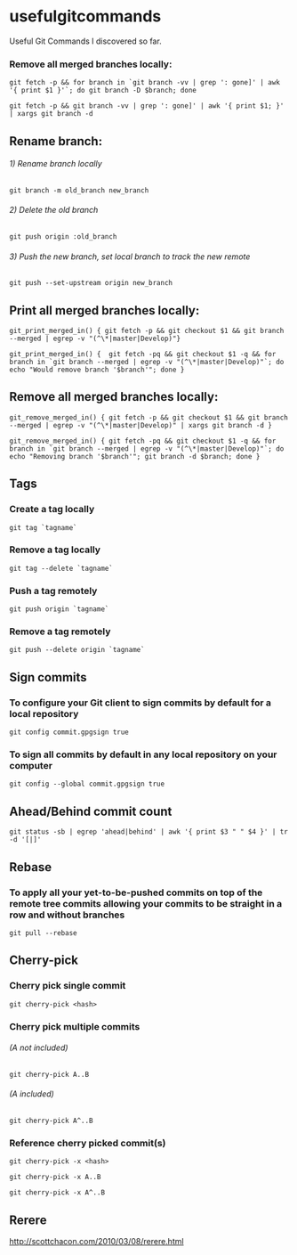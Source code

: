 # usefulgitcommands
Useful Git Commands I discovered so far.



### Remove all merged branches locally:
```
git fetch -p && for branch in `git branch -vv | grep ': gone]' | awk '{ print $1 }'`; do git branch -D $branch; done

git fetch -p && git branch -vv | grep ': gone]' | awk '{ print $1; }' | xargs git branch -d
```


## Rename branch:

###### 1) Rename branch locally
```
git branch -m old_branch new_branch
```

###### 2) Delete the old branch
```
git push origin :old_branch
```                 

###### 3) Push the new branch, set local branch to track the new remote
```
git push --set-upstream origin new_branch
```

## Print all merged branches locally:
```
git_print_merged_in() { git fetch -p && git checkout $1 && git branch --merged | egrep -v "(^\*|master|Develop)"}

git_print_merged_in() {  git fetch -pq && git checkout $1 -q && for branch in `git branch --merged | egrep -v "(^\*|master|Develop)"`; do echo "Would remove branch '$branch'"; done }
```

## Remove all merged branches locally:
```
git_remove_merged_in() { git fetch -p && git checkout $1 && git branch --merged | egrep -v "(^\*|master|Develop)" | xargs git branch -d }

git_remove_merged_in() { git fetch -pq && git checkout $1 -q && for branch in `git branch --merged | egrep -v "(^\*|master|Develop)"`; do echo "Removing branch '$branch'"; git branch -d $branch; done }
```


## Tags

### Create a tag locally
```
git tag `tagname`
```

### Remove a tag locally
```
git tag --delete `tagname`
```

### Push a tag remotely
```
git push origin `tagname`
```

### Remove a tag remotely
```
git push --delete origin `tagname`
```

## Sign commits

### To configure your Git client to sign commits by default for a local repository
```
git config commit.gpgsign true
```

### To sign all commits by default in any local repository on your computer
```
git config --global commit.gpgsign true
```


## Ahead/Behind commit count
```
git status -sb | egrep 'ahead|behind' | awk '{ print $3 " " $4 }' | tr -d '[|]'
```


## Rebase

### To apply all your yet-to-be-pushed commits on top of the remote tree commits allowing your commits to be straight in a row and without branches
```
git pull --rebase
```


## Cherry-pick

### Cherry pick single commit
```
git cherry-pick <hash>
```

### Cherry pick multiple commits

###### (A not included)
```
git cherry-pick A..B
```

###### (A included)
```
git cherry-pick A^..B
```

### Reference cherry picked commit(s)
```
git cherry-pick -x <hash>
```

```
git cherry-pick -x A..B
```

```
git cherry-pick -x A^..B
```


## Rerere

http://scottchacon.com/2010/03/08/rerere.html
